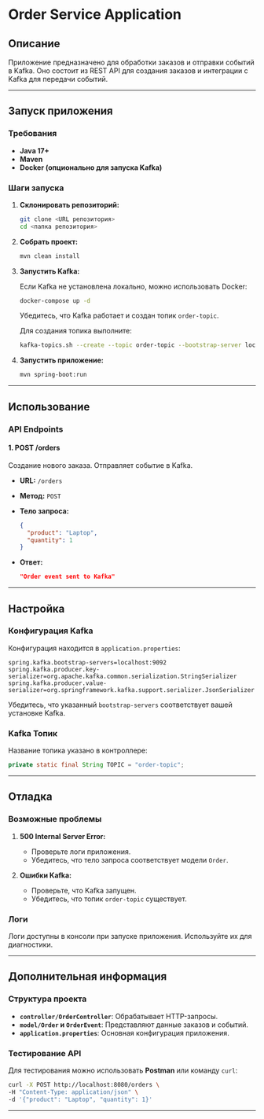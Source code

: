 # Order Service Application

## Описание
Приложение предназначено для обработки заказов и отправки событий в Kafka. Оно состоит из REST API для создания заказов и интеграции с Kafka для передачи событий.

---

## Запуск приложения

### Требования
- **Java 17+**
- **Maven**
- **Docker (опционально для запуска Kafka)**

### Шаги запуска

1. **Склонировать репозиторий:**

   ```bash
   git clone <URL репозитория>
   cd <папка репозитория>
   ```

2. **Собрать проект:**

   ```bash
   mvn clean install
   ```

3. **Запустить Kafka:**

   Если Kafka не установлена локально, можно использовать Docker:

   ```bash
   docker-compose up -d
   ```

   Убедитесь, что Kafka работает и создан топик `order-topic`.

   Для создания топика выполните:

   ```bash
   kafka-topics.sh --create --topic order-topic --bootstrap-server localhost:9092 --partitions 1 --replication-factor 1
   ```

4. **Запустить приложение:**

   ```bash
   mvn spring-boot:run
   ```

---

## Использование

### API Endpoints

#### 1. **POST /orders**

Создание нового заказа. Отправляет событие в Kafka.

- **URL:** `/orders`
- **Метод:** `POST`
- **Тело запроса:**

  ```json
  {
    "product": "Laptop",
    "quantity": 1
  }
  ```

- **Ответ:**

  ```json
  "Order event sent to Kafka"
  ```

---

## Настройка

### Конфигурация Kafka

Конфигурация находится в `application.properties`:

```properties
spring.kafka.bootstrap-servers=localhost:9092
spring.kafka.producer.key-serializer=org.apache.kafka.common.serialization.StringSerializer
spring.kafka.producer.value-serializer=org.springframework.kafka.support.serializer.JsonSerializer
```

Убедитесь, что указанный `bootstrap-servers` соответствует вашей установке Kafka.

### Kafka Топик

Название топика указано в контроллере:

```java
private static final String TOPIC = "order-topic";
```

---

## Отладка

### Возможные проблемы

1. **500 Internal Server Error:**
   - Проверьте логи приложения.
   - Убедитесь, что тело запроса соответствует модели `Order`.

2. **Ошибки Kafka:**
   - Проверьте, что Kafka запущен.
   - Убедитесь, что топик `order-topic` существует.

### Логи

Логи доступны в консоли при запуске приложения. Используйте их для диагностики.

---

## Дополнительная информация

### Структура проекта

- **`controller/OrderController`**: Обрабатывает HTTP-запросы.
- **`model/Order` и `OrderEvent`**: Представляют данные заказов и событий.
- **`application.properties`**: Основная конфигурация приложения.

### Тестирование API

Для тестирования можно использовать **Postman** или команду `curl`:

```bash
curl -X POST http://localhost:8080/orders \
-H "Content-Type: application/json" \
-d '{"product": "Laptop", "quantity": 1}'
```

---
